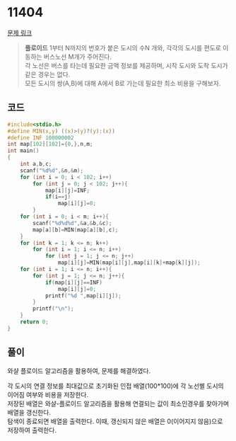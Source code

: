 # 11404

[문제 링크](https://www.acmicpc.net/problem/11404)

> __플로이드__
> 1부터 N까지의 번호가 붙은 도시의 수N 개와, 각각의 도시를 편도로 이동하는 버스노선 M개가 주어진다.  
> 각 노선은 버스를 타는데 필요한 금액 정보를 제공하며, 시작 도시와 도착 도시가 같은 경우는 없다.  
> 모든 도시의 쌍(A,B)에 대해 A에서 B로 가는데 필요한 최소 비용을 구해보자.  

## 코드

```c
#include<stdio.h>
#define MIN(x,y) ((x)>(y)?(y):(x))
#define INF 100000002
int map[102][102]={0,},n,m;
int main()
{
    int a,b,c;
    scanf("%d%d",&n,&m);
    for (int i = 0; i < 102; i++)
        for (int j = 0; j < 102; j++){
            map[i][j]=INF;
            if(i==j)
                map[i][j]=0;
        }
    for (int i = 0; i < m; i++){
        scanf("%d%d%d",&a,&b,&c);
        map[a][b]=MIN(map[a][b],c);
    }
    for (int k = 1; k <= n; k++)
        for (int i = 1; i <= n; i++)
            for (int j = 1; j <= n; j++)
                map[i][j]=MIN(map[i][j],map[i][k]+map[k][j]);
    for (int i = 1; i <= n; i++){
        for (int j = 1; j <= n; j++){
            if(map[i][j]==INF)
                map[i][j]=0;
            printf("%d ",map[i][j]);
        }
        printf("\n");
    }
    return 0;
}
```

## 풀이

와샬 플로이드 알고리즘을 활용하여, 문제를 해결하였다.  

각 도시의 연결 정보를 최대값으로 초기화된 인접 배열(100*100)에 각 노선별 도시의 이어짐 여부와 비용을 저장한다.  
저장된 배열은 와샬-플로이드 알고리즘을 활용해 연결되는 값이 최소인경우를 찾아가며 배열을 갱신한다.  
탐색이 종료되면 배열을 출력한다. 이때, 갱신되지 않은 배열은 0(이어지지 않음)으로 저장하여 출력한다.  
